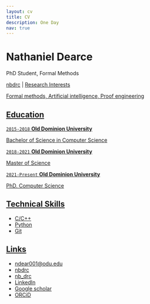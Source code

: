 ```yaml
---
layout: cv 
title: CV 
description: One Day
nav: true
---
```

# Nathaniel Dearce
PhD Student, Formal Methods 

<div id="webaddress">
<a href="mailto:ndear001@odu.edu><ndear001@odu.edu></a>
|
<i class="fa fa-github"></i> <a href="https://github.com/nbdrc">nbdrc</a>
|
<i class="fa fa-twitter"></i> <a href="https://twitter.com/nb_drc>nb_drc</a>
</div>

## Research Interests 

Formal methods, Artificial intelligence, Proof engineering

## Education 

`2015-2018`
__Old Dominion University__

Bachelor of Science in Computer Science

`2018-2021`
__Old Dominion University__

Master of Science

`2021-Present`
__Old Dominion University__

PhD. Computer Science


## Technical Skills 

* C/C++
* Python 
* Git 

## Links

<!-- fa are fontawesome, ai are academicons -->
* <i class="fa fa-envelope"></i> <a href="mailto:ndear001@odu.edu">ndear001@odu.edu</a><br />
* <i class="fa fa-github"></i> <a href="https://github.com/nbdrc">nbdrc</a><br />
* <i class="fa fa-twitter"></i> <a href="https://twitter.com/nb_drc">nb_drc</a><br />
* <i class="fa fa-linkedin"></i> <a href="https://www.linkedin.com/in/nathaniel-dearce-138bb5163">LinkedIn</a>
* <i class="ai ai-google-scholar"></i> <a href="http://scholar.google.com/citations?user=TEOb9AIAAAAJ&hl">Google scholar</a>
* <i class="ai ai-orcid"></i> <a href="https://orcid.org/0000-0001-5057-4764">ORCiD</a>

<!-- ### Footer

Last update: March 2022-->
